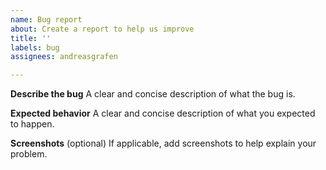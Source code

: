 ```yaml
---
name: Bug report
about: Create a report to help us improve
title: ''
labels: bug
assignees: andreasgrafen

---
```


**Describe the bug**
A clear and concise description of what the bug is.

**Expected behavior**
A clear and concise description of what you expected to happen.

**Screenshots** (optional)
If applicable, add screenshots to help explain your problem.
